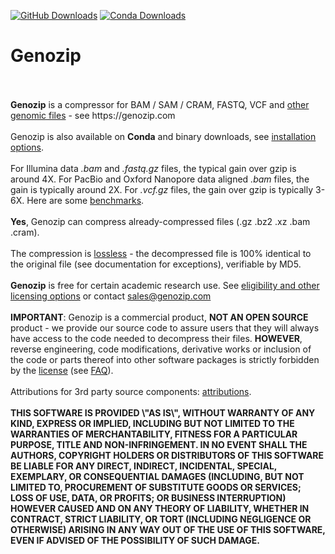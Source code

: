 <!DOCTYPE html>
<!--                                                                                                      -->
<!-- README.md                                                                                            -->
<!-- Copyright (C) 2019-2023 Genozip Limited. Patent Pending.                                                -->
<!-- Please see terms and conditions in the file LICENSE.txt
<!--                                                                                                      -->
<!-- This file needs to be compliant to both Markdown and HTML. It is:                                    -->
<!-- 1. rendered as README.md by github                                                                   -->
<!-- 2. copied as HTML to the Mac installer                                                               -->
<!-- 3. copied into meta.yaml, after removing all the HTML stuff                                          -->
<!-- 4. rendered as README.md in Docker Hub                                                               -->
<!-- 5. converted to Markdown and embedded in conda/README.template.md to generate conda feedstock README -->
<!--                                                                                                      -->
<!-- To preview in Visual Studio Code: Ctrl+Shift+V with the "HTML Preview" extension                     -->

[![GitHub Downloads](https://img.shields.io/github/downloads/divonlan/genozip/total?label=GitHub%20Downloads)](https://github.com/divonlan/genozip/releases) [![Conda Downloads](https://img.shields.io/conda/dn/conda-forge/genozip?style=flat-square)](https://anaconda.org/conda-forge/genozip)

<h1>Genozip</h1><br>
<br>
<b>Genozip</b> is a compressor for BAM / SAM / CRAM, FASTQ, VCF and <a href="https://www.genozip.com/compression">other genomic files</a> - see https://genozip.com<br>
<br>
Genozip is also available on <b>Conda</b> and binary downloads, see <a href="https://genozip.com/installing">installation options</a>.<br>
<br>
For Illumina data <i>.bam</i> and <i>.fastq.gz</i> files, the typical gain over gzip is around 4X. For PacBio and Oxford Nanopore data aligned <i>.bam</i> files, the gain is typically around 2X. For <i>.vcf.gz</i> files, the gain over gzip is typically 3-6X. Here are some <a href="https://genozip.com/benchmarks">benchmarks</a>.<br>
<br>
<b>Yes</b>, Genozip can compress already-compressed files (.gz .bz2 .xz .bam .cram).<br> 
<br> 
The compression is <a href="https://genozip.com/losslessness">lossless</a> - the decompressed file is 100% identical to the original file (see documentation for exceptions), verifiable by MD5.<br>
<br>
<b>Genozip</b> is free for certain academic research use. See <a href="https://genozip.com/get-genozip">eligibility and other licensing options</a> or contact <a href="mailto://sales@genozip.com">sales@genozip.com</a> <br>
<br>
<b>IMPORTANT</b>: Genozip is a commercial product, <b>NOT AN OPEN SOURCE</b> product - we provide our source code to assure users that they will always have access to the code needed to decompress their files. <b>HOWEVER</b>, reverse engineering, code modifications, derivative works or inclusion of the code or parts thereof into other software packages is strictly forbidden by the <a href="https://genozip.com/license">license</a> (see <a href="https://genozip.com/licensing-faq">FAQ</a>).<br>
<br>
Attributions for 3rd party source components: <a href="https://genozip.com/attributions">attributions</a>.<br>
<br>
<b>THIS SOFTWARE IS PROVIDED \"AS IS\", WITHOUT WARRANTY OF ANY KIND, EXPRESS OR IMPLIED, INCLUDING BUT NOT LIMITED TO THE WARRANTIES OF MERCHANTABILITY, FITNESS FOR A PARTICULAR PURPOSE, TITLE AND NON-INFRINGEMENT. IN NO EVENT SHALL THE AUTHORS, COPYRIGHT HOLDERS OR DISTRIBUTORS OF THIS SOFTWARE BE LIABLE FOR ANY DIRECT, INDIRECT, INCIDENTAL, SPECIAL, EXEMPLARY, OR CONSEQUENTIAL DAMAGES (INCLUDING, BUT NOT LIMITED TO, PROCUREMENT OF SUBSTITUTE GOODS OR SERVICES; LOSS OF USE, DATA, OR PROFITS; OR BUSINESS INTERRUPTION) HOWEVER CAUSED AND ON ANY THEORY OF LIABILITY, WHETHER IN CONTRACT, STRICT LIABILITY, OR TORT (INCLUDING NEGLIGENCE OR OTHERWISE) ARISING IN ANY WAY OUT OF THE USE OF THIS SOFTWARE, EVEN IF ADVISED OF THE POSSIBILITY OF SUCH DAMAGE.</b><br>

